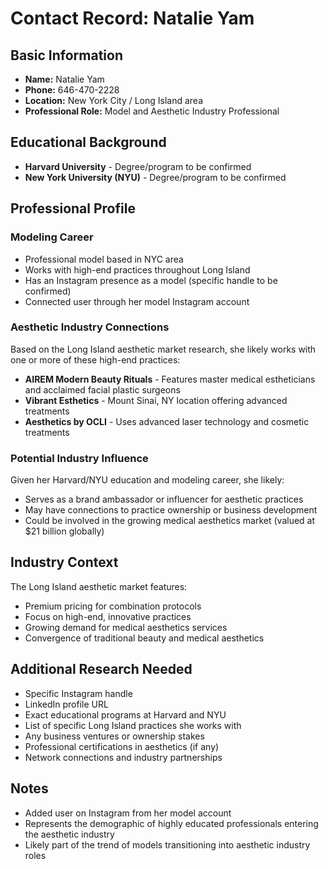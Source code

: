 # Contact Record: Natalie Yam

## Basic Information
- **Name:** Natalie Yam
- **Phone:** 646-470-2228
- **Location:** New York City / Long Island area
- **Professional Role:** Model and Aesthetic Industry Professional

## Educational Background
- **Harvard University** - Degree/program to be confirmed
- **New York University (NYU)** - Degree/program to be confirmed

## Professional Profile

### Modeling Career
- Professional model based in NYC area
- Works with high-end practices throughout Long Island
- Has an Instagram presence as a model (specific handle to be confirmed)
- Connected user through her model Instagram account

### Aesthetic Industry Connections
Based on the Long Island aesthetic market research, she likely works with one or more of these high-end practices:
- **AIREM Modern Beauty Rituals** - Features master medical estheticians and acclaimed facial plastic surgeons
- **Vibrant Esthetics** - Mount Sinai, NY location offering advanced treatments
- **Aesthetics by OCLI** - Uses advanced laser technology and cosmetic treatments

### Potential Industry Influence
Given her Harvard/NYU education and modeling career, she likely:
- Serves as a brand ambassador or influencer for aesthetic practices
- May have connections to practice ownership or business development
- Could be involved in the growing medical aesthetics market (valued at $21 billion globally)

## Industry Context
The Long Island aesthetic market features:
- Premium pricing for combination protocols
- Focus on high-end, innovative practices
- Growing demand for medical aesthetics services
- Convergence of traditional beauty and medical aesthetics

## Additional Research Needed
- Specific Instagram handle
- LinkedIn profile URL
- Exact educational programs at Harvard and NYU
- List of specific Long Island practices she works with
- Any business ventures or ownership stakes
- Professional certifications in aesthetics (if any)
- Network connections and industry partnerships

## Notes
- Added user on Instagram from her model account
- Represents the demographic of highly educated professionals entering the aesthetic industry
- Likely part of the trend of models transitioning into aesthetic industry roles